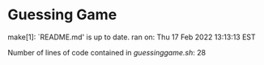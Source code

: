 # Guessing Game

make[1]: `README.md' is up to date. ran on: Thu 17 Feb 2022 13:13:13 EST

Number of lines of code contained in *guessinggame.sh*:       28

